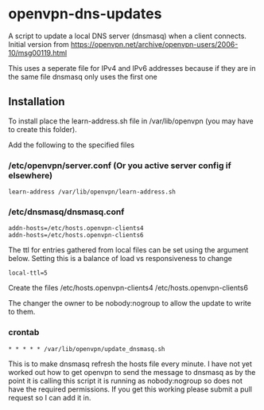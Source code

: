# openvpn-dns-updates

A script to update a local DNS server (dnsmasq) when a client connects.  Initial version from https://openvpn.net/archive/openvpn-users/2006-10/msg00119.html

This uses a seperate file for IPv4 and IPv6 addresses because if they are in the same file dnsmasq only uses the first one

## Installation

To install place the learn-address.sh file in /var/lib/openvpn (you may have to create this folder).  

Add the following to the specified files

### /etc/openvpn/server.conf (Or you active server config if elsewhere)
```
learn-address /var/lib/openvpn/learn-address.sh
```


### /etc/dnsmasq/dnsmasq.conf
```
addn-hosts=/etc/hosts.openvpn-clients4
addn-hosts=/etc/hosts.openvpn-clients6
```
The ttl for entries gathered from local files can be set using the argument below.  Setting this is a balance of load vs responsiveness to change
```
local-ttl=5
```
Create the files
/etc/hosts.openvpn-clients4
/etc/hosts.openvpn-clients6

The changer the owner to be nobody:nogroup to allow the update to write to them.

### crontab
```
* * * * * /var/lib/openvpn/update_dnsmasq.sh
```

This is to make dnsmasq refresh the hosts file every minute.  I have not yet worked out how to get openvpn to send the message to dnsmasq as by the point it is calling this script it is running as nobody:nogroup so does not have the required permissions.  If you get this working please submit a pull request so I can add it in.


